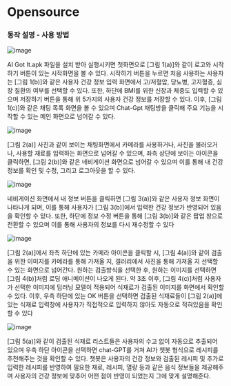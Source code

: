 # Opensource

### 동작 설명 - 사용 방법
![image](https://github.com/GunHoo-Ma/Opensource/assets/119672962/24a0699d-2973-4cc2-be95-78409b94f922)

AI Got It.apk 파일을 설치 받아 실행시키면 첫화면으로 [그림 1(a)]와 같이 로고와 시작하기 버튼이 있는 시작화면을 볼 수 있다. 시작하기 버튼을 누르면 처음 사용하는 사용자는 [그림 1(b)]와 같은 사용자 건강 정보 입력 화면에서 고/저혈압, 당뇨병, 고지혈증, 심장 질환의 여부를 선택할 수 있다. 또한, 하단에 BMI를 위한 신장과 체중도 입력할 수 있으며 저장하기 버튼을 통해 위 5가지의 사용자 건강 정보를 저장할 수 있다. 이후, [그림 1(c)]와 같은 채팅 목록 화면을 볼 수 있으며 Chat-Gpt 채팅방을 클릭해 주요 기능을 시작할 수 있는 메인 화면으로 넘어갈 수 있다.


![image](https://github.com/GunHoo-Ma/Opensource/assets/119672962/c11937d1-cfea-478d-85e3-747372271a6e)

[그림 2(a)] 사진과 같이 보이는 채팅화면에서 카메라를 사용하거나, 사진을 불러오거나, 사용할 재료를 입력하는 화면으로 넘어갈 수 있으며, 좌측 상단에 보이는 아이콘을 클릭하면, [그림 2(b)]와 같은 네비게이션 화면으로 넘어갈 수 있으며 이를 통해 내 건강 정보를 확인 및 수정, 그리고 로그아웃을 할 수 있다.


![image](https://github.com/GunHoo-Ma/Opensource/assets/119672962/8893a472-a7f8-460a-96ff-451993995bf1)

네비게이션 화면에서 내 정보 버튼을 클릭하면 [그림 3(a)]와 같은 사용자 정보 화면이 나타나게 되며, 이를 통해 사용자가 [그림 3(b)]에서 입력한 건강 정보가 반영되어 있음을 확인할 수 있다. 또한, 하단에 정보 수정 버튼을 통해 [그림 3(b)]와 같은 팝업 창으로 전환할 수 있으며 이를 통해 사용자의 정보를 다시 재수정할 수 있다

![image](https://github.com/GunHoo-Ma/Opensource/assets/119672962/d40ef7ed-153c-4b4e-9403-4b277873361b)

[그림 2(a)]에서 좌측 하단에 있는 카메라 아이콘을 클릭할 시, [그림 4(a)]와 같이 검출을 위한 이미지를 카메라를 통해 가져올 지, 갤러리에서 사진을 통해 가져올 지 선택할 수 있는 화면으로 넘어간다. 원하는 검출방식을 선택한 후, 원하는 이미지를 선택하면 [그림 4(b)]처럼 로딩 애니메이션이 나오게 된다. 약 3초 이후, [그림 4(c)]처럼 사용자가 선택한 이미지에 딥러닝 모델이 적용되어 식재료가 검출된 이미지를 화면에서 확인할 수 있다. 이후, 우측 하단에 있는 OK 버튼을 선택하면 검출된 식재료들이 [그림 2(a)]에 있는 식재료 입력창에 사용자가 직접적으로 입력하지 않아도 자동으로 적혀있음을 확인할 수 있다

![image](https://github.com/GunHoo-Ma/Opensource/assets/119672962/c91fc1fa-7fc2-448f-974e-ce5209929021)

[그림 5(a)]와 같이 검출된 식재료 리스트들은 사용자의 수고 없이 자동으로 추출되어 있으며 우측 하단 아이콘을 선택하면 chat-GPT를 거쳐 AI가 챗봇 형식으로 레시피를 추천해주는 것을 확인할 수 있다. 챗봇은 사용자의 건강 정보와 검출된 레시피 및 추가로 입력한 레시피를 반영하여 필요한 재료, 레시피, 열량 등과 같은 음식 정보들을 제공해주며 사용자의 건강 정보에 맞추어 어떤 점이 반영이 되었는지 그에 맞게 설명해준다.
